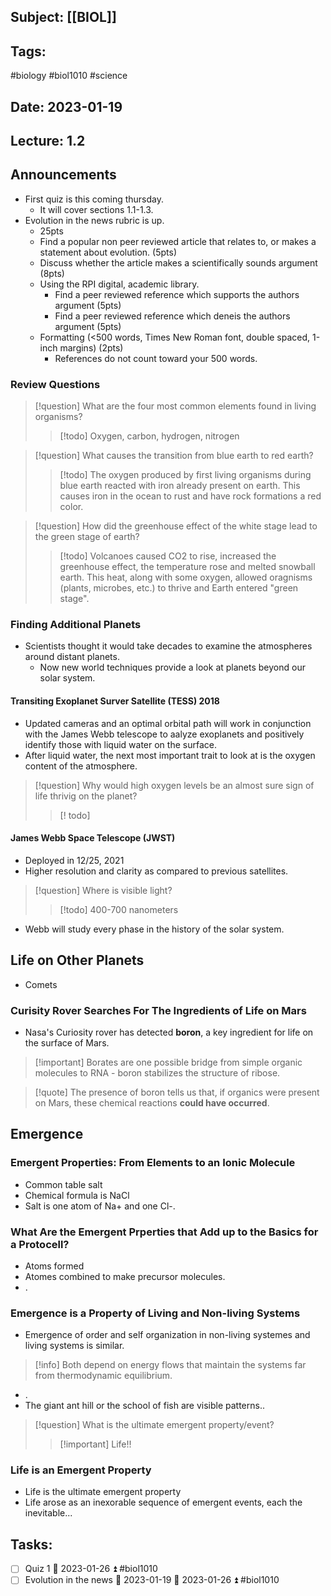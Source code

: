 ## Subject: [[BIOL]]
## Tags:
#biology #biol1010 #science 
## Date: 2023-01-19
## Lecture: 1.2

## Announcements
- First quiz is this coming thursday. 
	- It will cover sections 1.1-1.3.
- Evolution in the news rubric is up.
	- 25pts
	- Find a popular non peer reviewed article that relates to, or makes a statement about evolution. (5pts)
	- Discuss whether the article makes a scientifically sounds argument (8pts)
	- Using the RPI digital, academic library.
		- Find a peer reviewed reference which supports the authors argument (5pts)
		- Find a peer reviewed reference which deneis the authors argument (5pts)
	- Formatting (<500 words, Times New Roman font, double spaced, 1-inch margins) (2pts)
		- References do not count toward your 500 words.

### Review Questions
> [!question] What are the four most common elements found in living organisms?
> > [!todo] Oxygen, carbon, hydrogen, nitrogen

> [!question] What causes the transition from blue earth to red earth?
> > [!todo] The oxygen produced by first living organisms during blue earth reacted with iron already present on earth. This causes iron in the ocean to rust and have rock formations a red color.

> [!question] How did the greenhouse effect of the white stage lead to the green stage of earth?
>> [!todo] Volcanoes caused CO2 to rise, increased the greenhouse effect, the temperature rose and melted snowball earth. This heat, along with some oxygen, allowed oragnisms (plants, microbes, etc.) to thrive and Earth entered "green stage".

### Finding Additional Planets
- Scientists thought it would take decades to examine the atmospheres around distant planets.
	- Now new world techniques provide a look at planets beyond our solar system.

#### Transiting Exoplanet Surver Satellite (TESS) 2018
- Updated cameras and an optimal orbital path will work in conjunction with the James Webb telescope to aalyze exoplanets and positively identify those with liquid water on the surface.
- After liquid water, the next most important trait to look at is the oxygen content of the atmosphere.
> [!question] Why would high oxygen levels be an almost sure sign of life thrivig on the planet?
> > [! todo]

#### James Webb Space Telescope (JWST)
- Deployed in 12/25, 2021
- Higher resolution and clarity as compared to previous satellites.
> [!question] Where is visible light?
> >[!todo] 400-700 nanometers
- Webb will study every phase in the history of the solar system.

## Life on Other Planets
- Comets

### Curisity Rover Searches For The Ingredients of Life on Mars
- Nasa's Curiosity rover has detected **boron**, a key ingredient for life on the surface of Mars.
> [!important] Borates are one possible bridge from simple organic molecules to RNA - boron stabilizes the structure of ribose.

> [!quote] The presence of boron tells us that, if organics were present on Mars, these chemical reactions **could have occurred**.

## Emergence
### Emergent Properties: From Elements to an Ionic Molecule
- Common table salt
- Chemical formula is NaCl
- Salt is one atom of Na+ and one Cl-.
### What Are the Emergent Prperties that Add up to the Basics for a Protocell?
- Atoms formed
- Atomes combined to make precursor molecules.
- .
### Emergence is a Property of Living and Non-living Systems
- Emergence of order and self organization in non-living systemes and living systems is similar.
> [!info] Both depend on energy flows that maintain the systems far from thermodynamic equilibrium.
- .
- The giant ant hill or the school of fish are visible patterns..
> [!question] What is the ultimate emergent property/event?
>> [!important] Life!!

### Life is an Emergent Property
- Life is the ultimate emergent property
- Life arose as an inexorable sequence of emergent events, each the inevitable...
## Tasks:
- [ ] Quiz 1 📅 2023-01-26 ⏫ #biol1010 
- [ ] Evolution in the news 🛫 2023-01-19 📅 2023-01-26 ⏫  #biol1010 